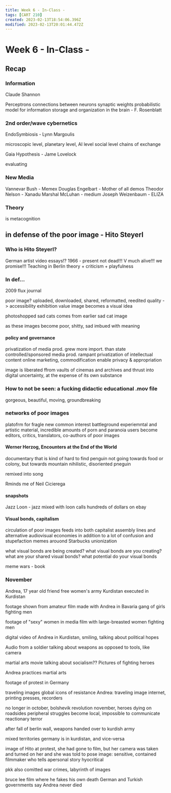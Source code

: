 ```yaml
---
title: Week 6 - In-Class -
tags: [CART 210]
created: 2023-02-13T18:54:06.396Z
modified: 2023-02-13T20:01:44.472Z
---
```


# Week 6 - In-Class - 

## Recap

### Information
Claude Shannon

Perceptrons
connections between neurons
synaptic weights
probabilistic model for information storage and organization in the brain - F. Rosenblatt

### 2nd order/wave cybernetics
EndoSymbiosis - Lynn Margoulis

microscopic level, planetary level, AI level
social level
chains of exchange

Gaia Hypothesis - Jame Lovelock 

evaluating

### New Media

Vannevar Bush - Memex
Douglas Engelbart - Mother of all demos
Theodor Nelson - Xanadu
Marshal McLuhan - medium
Joseph Weizenbaum - ELIZA

### Theory
is metacognition

## in defense of the poor image - Hito Steyerl

### Who is Hito Steyerl?

German artist
video essays!?
1966 - present
not dead!!! V much alive!!! we promise!!!
Teaching in Berlin
theory + criticism + playfulness

### In def...

2009
flux journal

poor image?
uploaded, downloaded, shared, reformatted, reedited
quality -> accessibility
exhibition value
image becomes a visual idea

photoshopped sad cats
comes from earlier sad cat image

as these images become poor, shitty, sad
imbued with meaning

#### policy and governance

privatization of media prod. grew more import. than state controlled/sponsored media prod.
rampant privatization of intellectual content
online marketing, commodification
enable privacy & appropriation

image is liberated ffrom vaults of cinemas and archives and thrust into digital uncertainty, at the expense of its own substance

### How to not be seen: a fucking didactic educational .mov file

gorgeous, beautiful, moving, groundbreaking

### networks of poor images
platofrm for fragle new common interest
battleground
experiemntal and artistic material, incredible amounts of porn and paranoia
users become editors, critics, translators, co-authors of poor images

#### Werner Herzog, Encounters at the End of the World
documentary that is kind of hard to find
penguin not going towards food or colony, but towards mountain
nihilistic, disoriented pneguin

remixed into song

Rminds me of Neil Cicierega

#### snapshots
Jazz Loon - jazz mixed with loon calls
hundreds of dollars on ebay

#### Visual bonds, capitalism
circulation of poor images feeds into both capitalist assembly lines and alternative audiovisual economies
in addition to a lot of confusion and stupefaction
memes arouond Starbucks unionization

what visual bonds are being created?
what visual bonds are you creating?
what are your shared visual bonds?
what potential do your visual bonds 

meme wars - book

### November
Andrea, 17 year old friend
free women's army Kurdistan
executed in Kurdistan

footage shown from amateur film made with Andrea in Bavaria
gang of girls fighting men

footage of "sexy" women in media
film with large-breasted women fighting men

digital video of Andrea in Kurdistan, smiling, talking about political hopes

Audio from a soldier talking about weapons as opposed to tools, like camera

martial arts movie talking about socialism??
Pictures of fighting heroes

Andrea practices martial arts

footage of protest in Germany 

traveling images
global icons of resistance
Andrea: traveling image
internet, printing presses, recorders

no longer in october, bolshevik revolution
november, heroes dying on roadsides
peripheral struggles become local, impossible to communicate
reactionary terror

after fall of berlin wall, weapons handed over to kurdish army

mixed territories
germany is in kurdistan, and vice-versa

image of Hito at protest,
she had gone to film, but her camera was taken and turned on her and she was told to pose
image: sensitive, contained filmmaker who tells apersonal story
hyocritical

pkk also comitted war crimes, labyrinth of images

bruce lee film
where he fakes his own death
German and Turkish governments say Andrea never died
